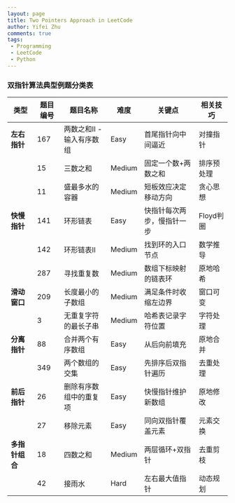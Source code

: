 ```yaml
---
layout: page
title: Two Pointers Approach in LeetCode
author: Yifei Zhu
comments: true
tags:
 - Programming
 - LeetCode
 - Python
---
```


### 双指针算法典型例题分类表

| 类型                | 题目编号 | 题目名称                          | 难度  | 关键点                              | 相关技巧 |
|---------------------|----------|-----------------------------------|-------|-----------------------------------|----------|
| **左右指针**        | 167      | 两数之和II - 输入有序数组          | Easy  | 首尾指针向中间逼近                 | 对撞指针 |
|                     | 15       | 三数之和                          | Medium | 固定一个数+两数之和                | 排序预处理 |
|                     | 11       | 盛最多水的容器                     | Medium | 短板效应决定移动方向               | 贪心思想 |
| **快慢指针**        | 141      | 环形链表                          | Easy  | 快指针每次两步，慢指针一步         | Floyd判圈 |
|                     | 142      | 环形链表II                        | Medium | 找到环的入口节点                   | 数学推导 |
|                     | 287      | 寻找重复数                        | Medium | 数组下标映射的链表环               | 原地哈希 |
| **滑动窗口**        | 209      | 长度最小的子数组                   | Medium | 满足条件时收缩左边界               | 窗口可变 |
|                     | 3        | 无重复字符的最长子串               | Medium | 哈希表记录字符位置                 | 字符处理 |
| **分离指针**        | 88       | 合并两个有序数组                   | Easy  | 从后向前填充                      | 原地合并 |
|                     | 349      | 两个数组的交集                     | Easy  | 先排序后双指针遍历                 | 去重处理 |
| **前后指针**        | 26       | 删除有序数组中的重复项             | Easy  | 快慢指针维护新数组                 | 原地修改 |
|                     | 27       | 移除元素                          | Easy  | 同向双指针覆盖元素                | 元素交换 |
| **多指针组合**      | 18       | 四数之和                          | Medium | 两层循环+双指针                    | 去重剪枝 |
|                     | 42       | 接雨水                           | Hard  | 左右最大值指针                    | 动态规划 |
